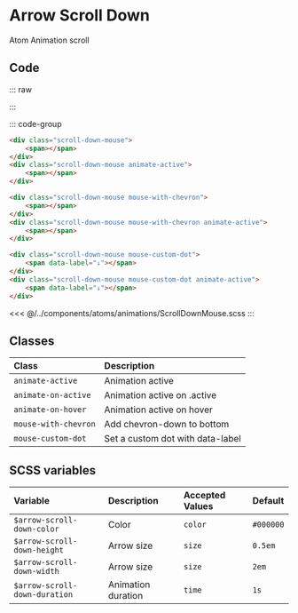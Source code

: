 # Arrow Scroll Down
<Badge type="tip">Atom</Badge> <Badge type="info">Animation</Badge> <Badge type="info">scroll</Badge>

## Code

::: raw
<div class="dev-section">
    <div class="scroll-down-mouse">
        <span></span>
    </div>
    <div class="scroll-down-mouse animate-active">
        <span></span>
    </div>
    <div class="scroll-down-mouse mouse-with-chevron">
        <span></span>
    </div>
    <div class="scroll-down-mouse mouse-with-chevron animate-active">
        <span></span>
    </div>
    <div class="scroll-down-mouse mouse-custom-dot">
        <span data-label="↓"></span>
    </div>
    <div class="scroll-down-mouse mouse-custom-dot animate-active">
        <span data-label="↓"></span>
    </div>
</div>
:::

::: code-group
```html [default]
<div class="scroll-down-mouse">
    <span></span>
</div>
<div class="scroll-down-mouse animate-active">
    <span></span>
</div>
```
```html [with chevron]
<div class="scroll-down-mouse mouse-with-chevron">
    <span></span>
</div>
<div class="scroll-down-mouse mouse-with-chevron animate-active">
    <span></span>
</div>
```
```html [custom-dot]
<div class="scroll-down-mouse mouse-custom-dot">
    <span data-label="↓"></span>
</div>
<div class="scroll-down-mouse mouse-custom-dot animate-active">
    <span data-label="↓"></span>
</div>
```
<<< @/../components/atoms/animations/ScrollDownMouse.scss
:::

## Classes

| Class                | Description                      |
|:---------------------|:---------------------------------|
| `animate-active`     | Animation active                 |
| `animate-on-active`  | Animation active on .active      |
| `animate-on-hover`   | Animation active on hover        |
| `mouse-with-chevron` | Add chevron-down to bottom       |
| `mouse-custom-dot`   | Set a custom dot with data-label |


## SCSS variables

| Variable                      | Description        | Accepted Values | Default   |
|:------------------------------|:-------------------|:----------------|:----------|
| `$arrow-scroll-down-color`    | Color              | `color`         | `#000000` |
| `$arrow-scroll-down-height`   | Arrow size         | `size`          | `0.5em`   |
| `$arrow-scroll-down-width`    | Arrow size         | `size`          | `2em`     |
| `$arrow-scroll-down-duration` | Animation duration | `time`          | `1s`      |


<style lang="scss">
@use "docs/theme.scss" as theme;
@use "components/atoms/animations/ScrollDownMouse.scss" as * with (
    $scroll-down-mouse-color: theme.$primary-color
);
</style>